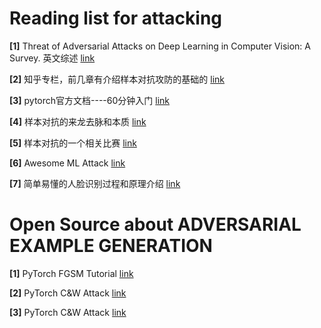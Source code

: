 # Reading list for attacking

**[1]**   Threat of Adversarial Attacks on Deep Learning in Computer Vision: A Survey. 英文综述 [link](https://arxiv.org/pdf/1801.00553.pdf)   

**[2]**   知乎专栏，前几章有介绍样本对抗攻防的基础的 [link](https://zhuanlan.zhihu.com/c_170476465) 

**[3]**   pytorch官方文档----60分钟入门  [link](https://pytorch.org/tutorials/beginner/deep_learning_60min_blitz.html) 

**[4]**   样本对抗的来龙去脉和本质  [link](http://baijiahao.baidu.com/s?id=1596201339578975526&wfr=spider&for=pc) 

**[5]**   样本对抗的一个相关比赛  [link](https://tianchi.aliyun.com/competition/entrance/231701/introduction?spm=5176.12281957.1004.2.38b04c2aac5bGR) 

**[6]**   Awesome ML Attack  [link](https://github.com/yenchenlin/awesome-adversarial-machine-learning) 

**[7]**   简单易懂的人脸识别过程和原理介绍 [link](https://blog.csdn.net/LEON1741/article/details/81358974) 

# Open Source about ADVERSARIAL EXAMPLE GENERATION

**[1]** PyTorch FGSM Tutorial [link](https://pytorch.org/tutorials/beginner/fgsm_tutorial.html)

**[2]** PyTorch C&W Attack [link](https://github.com/rwightman/pytorch-nips2017-attack-example)

**[3]** PyTorch C&W Attack [link](https://github.com/jeromerony/fast_adversarial)
